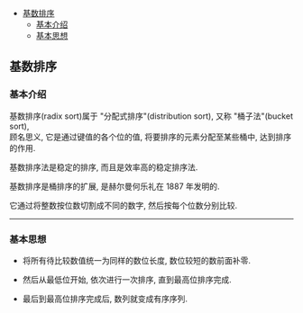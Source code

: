 <!-- TOC -->

- [基数排序](#基数排序)
  - [基本介绍](#基本介绍)
  - [基本思想](#基本思想)

<!-- /TOC -->

## 基数排序

### 基本介绍
基数排序(radix sort)属于 "分配式排序"(distribution sort), 又称 "桶子法"(bucket sort),  
顾名思义, 它是通过键值的各个位的值, 将要排序的元素分配至某些桶中, 达到排序的作用.

基数排序法是稳定的排序, 而且是效率高的稳定排序法.

基数排序是桶排序的扩展, 是赫尔曼何乐礼在 1887 年发明的.

它通过将整数按位数切割成不同的数字, 然后按每个位数分别比较.

****
### 基本思想
- 将所有待比较数值统一为同样的数位长度, 数位较短的数前面补零.

- 然后从最低位开始, 依次进行一次排序, 直到最高位排序完成.

- 最后到最高位排序完成后, 数列就变成有序序列.